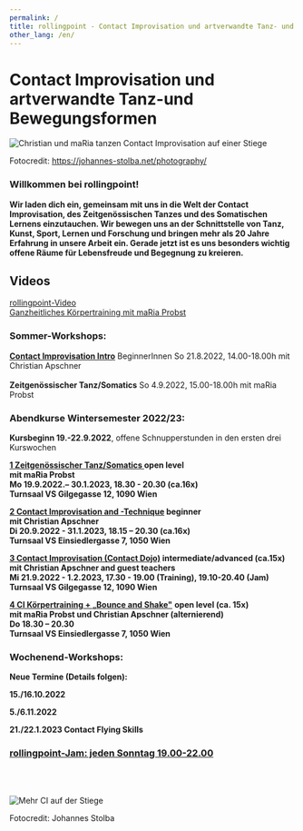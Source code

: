```yaml
---
permalink: /
title: rollingpoint - Contact Improvisation und artverwandte Tanz- und Bewegungsformen
other_lang: /en/
---
```

# Contact Improvisation und artverwandte Tanz-und Bewegungsformen

![Christian und maRia tanzen Contact Improvisation auf einer Stiege](/assets/uploads/dsc_1901_klein.jpg "Contact Improvisation")

Fotocredit: https://johannes-stolba.net/photography/

### Willkommen bei rollingpoint!

**Wir laden dich ein, gemeinsam mit uns in die Welt der Contact Improvisation, des Zeitgenössischen Tanzes und des Somatischen Lernens einzutauchen. Wir bewegen uns an der Schnittstelle von Tanz, Kunst, Sport, Lernen und Forschung und bringen mehr als 20 Jahre Erfahrung in unsere Arbeit ein. Gerade jetzt ist es uns besonders wichtig offene Räume für Lebensfreude und Begegnung zu kreieren.**

## Videos

<div class="imglink"><a target="_blank" href="https://www.youtube.com/embed/kp3DqzN1Ldo"><img src="/assets/uploads/video_vorschau_rollingpoint.png" alt="" /><div>rollingpoint-Video</div></a></div>

<div class="imglink"><a target="_blank" href="https://www.youtube.com/embed/6A5otnVZAg4"><img src="/assets/uploads/video_vorschau_maria.png" alt="" /><div>Ganzheitliches Körpertraining mit maRia Probst</div></a></div>

### Sommer-Workshops:

**[Contact Improvisation Intro](/workshops#intro)** BeginnerInnen So 21.8.2022, 14.00-18.00h mit Christian Apschner\
\
**Zeitgenössischer Tanz/Somatics** So 4.9.2022, 15.00-18.00h mit maRia Probst

### Abendkurse Wintersemester 2022/23:

**Kursbeginn 19.-22.9.2022**, offene Schnupperstunden in den ersten drei Kurswochen

**[1 Zeitgenössischer Tanz/Somatics ](/kurse#mo)open level**\
**mit maRia Probst**  \
**Mo 19.9.2022.– 30.1.2023, 18.30 - 20.30 (ca.16x)**\
**Turnsaal VS Gilgegasse 12, 1090 Wien**

**[2 Contact Improvisation and -Technique](/kurse#di) beginner\
mit Christian Apschner\
Di 20.9.2022 - 31.1.2023, 18.15 – 20.30 (ca.16x)\
Turnsaal VS Einsiedlergasse 7, 1050 Wien**

**[3 Contact Improvisation (Contact Dojo)](/kurse#mi) intermediate/advanced (ca.15x)**\
**mit Christian Apschner and guest teachers**\
**Mi 21.9.2022 - 1.2.2023, 17.30 - 19.00 (Training), 19.10-20.40 (Jam)**\
**Turnsaal VS Gilgegasse 12, 1090 Wien**

**[4 CI Körpertraining + „Bounce and Shake"](/kurse#do)**  **open level (ca. 15x)**\
**mit maRia Probst und Christian Apschner (alternierend)**\
**Do 18.30 – 20.30**\
**Turnsaal VS Einsiedlergasse 7, 1050 Wien**

### Wochenend-Workshops:

**Neue Termine (Details folgen):**

**15./16.10.2022**

**5./6.11.2022**

**21./22.1.2023 Contact Flying Skills**

### **[rollingpoint-Jam: jeden Sonntag 19.00-22.00](/jams)**

\
&nbsp;

![Mehr CI auf der Stiege](/assets/uploads/dsc_1941a.jpg "Mehr CI auf der Stiege")

Fotocredit: Johannes Stolba